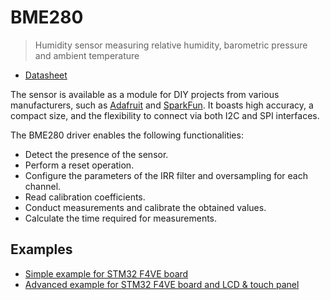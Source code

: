 # BME280

> Humidity sensor measuring relative humidity, barometric pressure and
> ambient temperature

* [Datasheet](https://www.bosch-sensortec.com/products/environmental-sensors/humidity-sensors-bme280/#documents)

The sensor is available as a module for DIY projects from various
manufacturers, such as [Adafruit](https://www.adafruit.com/product/2652)
and [SparkFun](https://www.sparkfun.com/products/13676). It boasts high
accuracy, a compact size, and the flexibility to connect via both I2C and
SPI interfaces.

The BME280 driver enables the following functionalities:

* Detect the presence of the sensor.
* Perform a reset operation.
* Configure the parameters of the IRR filter and oversampling for each channel.
* Read calibration coefficients.
* Conduct measurements and calibrate the obtained values.
* Calculate the time required for measurements.

## Examples

* [Simple example for STM32 F4VE board](../../../../examples/stm32_f4ve/bme280)
* [Advanced example for STM32 F4VE board and LCD & touch panel](../../../../examples/stm32_f4ve/bme280)

